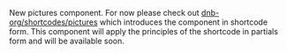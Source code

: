 New pictures component. For now please check out [dnb-org/shortcodes/pictures](https://github.com/dnb-org/shortcodes/tree/main/pictures) which introduces the component in shortcode form. This component will apply the principles of the shortcode in partials form and will be available soon. 
